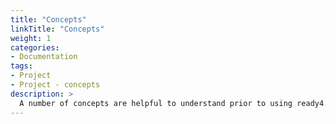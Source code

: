 ```yaml
---
title: "Concepts"
linkTitle: "Concepts"
weight: 1
categories: 
- Documentation
tags:
- Project
- Project - concepts
description: >
  A number of concepts are helpful to understand prior to using ready4.
---
```


